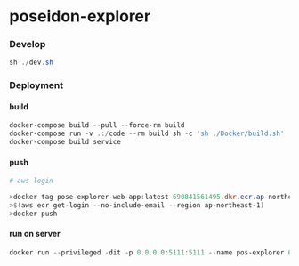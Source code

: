 # poseidon-explorer



### Develop

```powershell
sh ./dev.sh
```



### Deployment



#### build

```powershell
docker-compose build --pull --force-rm build
docker-compose run -v .:/code --rm build sh -c 'sh ./Docker/build.sh'
docker-compose build service
```

#### push

```powershell
# aws login

>docker tag pose-explorer-web-app:latest 690841561495.dkr.ecr.ap-northeast-1.amazonaws.com/pose-explorer-web-app:latest
>$(aws ecr get-login --no-include-email --region ap-northeast-1)
>docker push
```



#### run on server

```powershell
docker run --privileged -dit -p 0.0.0.0:5111:5111 --name pos-explorer 690841561495.dkr.ecr.ap-northeast-1.amazonaws.com/pose-explorer-web-app:latest
```

